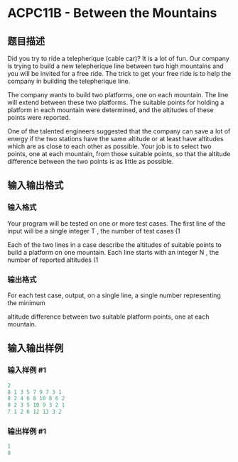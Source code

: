 # ACPC11B - Between the Mountains

## 题目描述

Did you try to ride a telepherique (cable car)? It is a lot of fun. Our company is trying to build a new telepherique line between two high mountains and you will be invited for a free ride. The trick to get your free ride is to help the company in building the telepherique line.

The company wants to build two platforms, one on each mountain. The line will extend between these two platforms. The suitable points for holding a platform in each mountain were determined, and the altitudes of these points were reported.

One of the talented engineers suggested that the company can save a lot of energy if the two stations have the same altitude or at least have altitudes which are as close to each other as possible. Your job is to select two points, one at each mountain, from those suitable points, so that the altitude difference between the two points is as little as possible.

## 输入输出格式

### 输入格式

Your program will be tested on one or more test cases. The first line of the input will be a single integer T , the number of test cases (1

Each of the two lines in a case describe the altitudes of suitable points to build a platform on one mountain. Each line starts with an integer N , the number of reported altitudes (1

### 输出格式

For each test case, output, on a single line, a single number representing the minimum

altitude difference between two suitable platform points, one at each mountain.

## 输入输出样例

### 输入样例 #1

```cpp
2
8 1 3 5 7 9 7 3 1
8 2 4 6 8 10 8 6 2
8 2 3 5 10 9 3 2 1
7 1 2 6 12 13 3 2
```


### 输出样例 #1

```cpp
1
0
```


